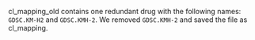 cl_mapping_old contains one redundant drug with the following names: `GDSC.KM-H2` and `GDSC.KMH-2`. We removed `GDSC.KMH-2` and saved the file as cl_mapping.
